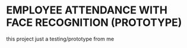 # EMPLOYEE ATTENDANCE WITH FACE RECOGNITION (PROTOTYPE)

this project just a testing/prototype from me
